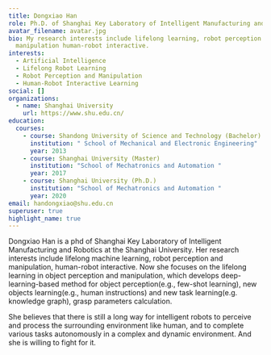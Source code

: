 ```yaml
---
title: Dongxiao Han
role: Ph.D. of Shanghai Key Laboratory of Intelligent Manufacturing and Robotics
avatar_filename: avatar.jpg
bio: My research interests include lifelong learning, robot perception and
  manipulation human-robot interactive.
interests:
  - Artificial Intelligence
  - Lifelong Robot Learning
  - Robot Perception and Manipulation
  - Human-Robot Interactive Learning
social: []
organizations:
  - name: Shanghai University
    url: https://www.shu.edu.cn/
education:
  courses:
    - course: Shandong University of Science and Technology (Bachelor)
      institution: " School of Mechanical and Electronic Engineering"
      year: 2013
    - course: Shanghai University (Master)
      institution: "School of Mechatronics and Automation "
      year: 2017
    - course: Shanghai University (Ph.D.)
      institution: "School of Mechatronics and Automation "
      year: 2020
email: handongxiao@shu.edu.cn
superuser: true
highlight_name: true
---
```

Dongxiao Han  is a phd of Shanghai Key Laboratory of Intelligent Manufacturing and Robotics at the Shanghai University. Her research interests include lifelong machine learning, robot perception and manipulation, human-robot interactive. Now she focuses on the lifelong learning in object perception and manipulation, which develops deep-learning-based method for object perception(e.g., few-shot learning), new objects learning(e.g., human instructions) and new task learning(e.g. knowledge graph), grasp parameters calculation.

She believes that there is still a long way for intelligent robots to perceive and process the surrounding environment like human, and to complete various tasks autonomously in a complex and dynamic environment. And she is willing to fight for it.